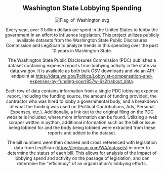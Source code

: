 
<div align="center">
  
  ## Washington State Lobbying Spending
  ![Flag_of_Washington svg](https://github.com/Graffignaa/washington_lobbying_spending/assets/17256115/237bad7c-e54f-499b-bd89-1c66a419feca)
  
  Every year, over 3 billion dollars are spent in the United States to lobby the government in an effort to influence legislation. This project utilizes publicly available datasets from the Washington State Public Disclosures Commission and LegiScan to analyze trends in this spending over the past 10 years in Washington State.
  
  The Washington State Public Disclosures Commission (PDC) publishes a dataset containing expense reports from lobbying activity in the state via data.wa.gov.  It is available as both bulk CSV downloads and via an API endpoint at https://data.wa.gov/Politics/Lobbyist-compensation-and-expenses-by-funding-sour/857w-6s2r/about_data.  
  
  Each row of data contains information from a single PDC lobbying expense report, including the funding source, the amount of funding provided, the contractor who was hired to lobby a governmental body, and a breakdown of what the funding was used on (Political Contributions, Ads, Personal Expenses, etc.).  Additionally, a link out to the original filing on the PDC website is included, where more information can be found.  Utilizing a web scraper written in python, additional information such as the bill or issue being lobbied for and the body being lobbied were extracted from these reports and added to the dataset.  
  
  The bill numbers were then cleaned and cross referenced with legislation data from LegiScan (https://legiscan.com/WA/datasets) in order to determine the status of each bill.  This allows for analysis of the impact of lobbying spend and activity on the passage of legislation, and can determine the "efficiency" of an organization's lobbying efforts.  
</div>
